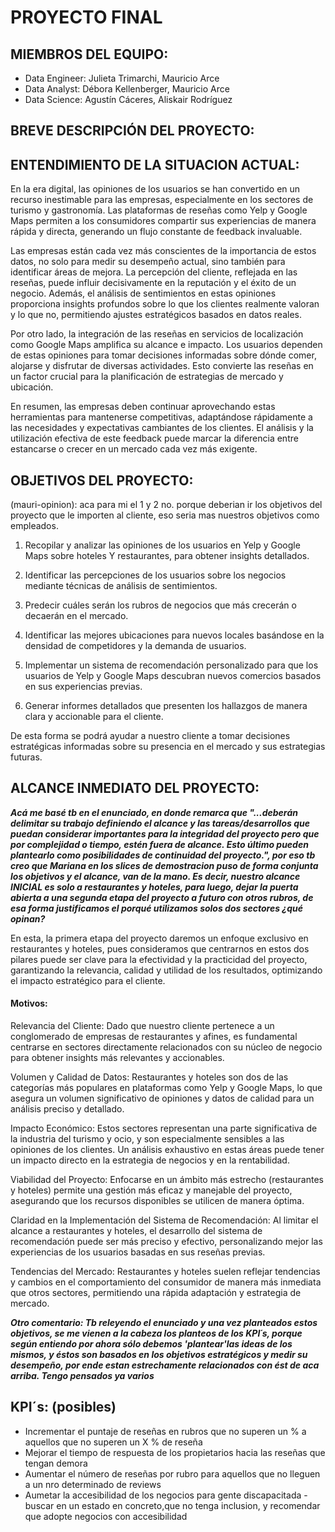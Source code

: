 # PROYECTO FINAL

## MIEMBROS DEL EQUIPO: 

- Data Engineer: Julieta Trimarchi, Mauricio Arce
- Data Analyst: Débora Kellenberger, Mauricio Arce
- Data Science: Agustín Cáceres, Aliskair Rodríguez

## BREVE DESCRIPCIÓN DEL PROYECTO:



## ENTENDIMIENTO DE LA SITUACION ACTUAL: 

En la era digital, las opiniones de los usuarios se han convertido en un recurso inestimable para las empresas, especialmente en 
los sectores de turismo y gastronomía. Las plataformas de reseñas como Yelp y Google Maps permiten a los consumidores compartir 
sus experiencias de manera rápida y directa, generando un flujo constante de feedback invaluable.

Las empresas están cada vez más conscientes de la importancia de estos datos, no solo para medir su desempeño actual, 
sino también para identificar áreas de mejora. La percepción del cliente, reflejada en las reseñas, puede influir decisivamente 
en la reputación y el éxito de un negocio. Además, el análisis de sentimientos en estas opiniones proporciona insights profundos
sobre lo que los clientes realmente valoran y lo que no, permitiendo ajustes estratégicos basados en datos reales.

Por otro lado, la integración de las reseñas en servicios de localización como Google Maps amplifica su alcance e impacto. 
Los usuarios dependen de estas opiniones para tomar decisiones informadas sobre dónde comer, alojarse y disfrutar de diversas 
actividades. Esto convierte las reseñas en un factor crucial para la planificación de estrategias de mercado y ubicación.

En resumen, las empresas deben continuar aprovechando estas herramientas para mantenerse competitivas, adaptándose rápidamente 
a las necesidades y expectativas cambiantes de los clientes. El análisis y la utilización efectiva de este feedback puede marcar
 la diferencia entre estancarse o crecer en un mercado cada vez más exigente.



## OBJETIVOS DEL PROYECTO: 

(mauri-opinion): aca para mi el 1 y 2 no. porque deberian ir los objetivos del proyecto que le importen al cliente, eso seria mas nuestros objetivos como empleados. 

1. Recopilar y analizar las opiniones de los usuarios en Yelp y Google Maps sobre hoteles Y restaurantes, para obtener 
insights detallados.

2. Identificar las percepciones de los usuarios sobre los negocios mediante técnicas de análisis de sentimientos.

3. Predecir cuáles serán los rubros de negocios que más crecerán o decaerán en el mercado.

4. Identificar las mejores ubicaciones para nuevos locales basándose en la densidad de competidores y la demanda 
de usuarios.

5. Implementar un sistema de recomendación personalizado para que los usuarios de Yelp y Google Maps descubran nuevos
 comercios basados en sus experiencias previas.

6. Generar informes detallados que presenten los hallazgos de manera clara y accionable para el cliente.

De esta forma se podrá  ayudar a nuestro cliente a tomar decisiones estratégicas informadas sobre su presencia en el mercado y 
sus estrategias futuras.



## ALCANCE INMEDIATO DEL PROYECTO:

***Acá me basé tb en el enunciado, en donde remarca que "...deberán delimitar su trabajo definiendo el 
alcance y las tareas/desarrollos que puedan considerar importantes para la integridad del proyecto pero que por complejidad o 
tiempo, estén fuera de alcance. Esto último pueden plantearlo como posibilidades de continuidad del proyecto.", por eso tb creo 
que Mariana en los slices de demostracion puso de forma conjunta los objetivos y el alcance, van de la mano. Es decir, nuestro 
alcance INICIAL es solo a restaurantes y hoteles, para luego, dejar la puerta abierta a una segunda etapa del proyecto a 
futuro con otros rubros, de esa forma justificamos el porqué utilizamos solos dos sectores ¿qué opinan?***

En esta, la primera etapa del proyecto daremos un enfoque exclusivo en restaurantes y hoteles, pues consideramos que centrarnos
en estos dos pilares puede ser clave para la efectividad y la practicidad del proyecto, garantizando la relevancia, calidad y 
utilidad de los resultados, optimizando el impacto estratégico para el cliente.

#### Motivos:

Relevancia del Cliente: Dado que nuestro cliente pertenece a un conglomerado de empresas de restaurantes y afines, es fundamental 
centrarse en sectores directamente relacionados con su núcleo de negocio para obtener insights más relevantes y accionables.

Volumen y Calidad de Datos: Restaurantes y hoteles son dos de las categorías más populares en plataformas como Yelp y Google 
Maps, lo que asegura un volumen significativo de opiniones y datos de calidad para un análisis preciso y detallado.

Impacto Económico: Estos sectores representan una parte significativa de la industria del turismo y ocio, y son especialmente 
sensibles a las opiniones de los clientes. Un análisis exhaustivo en estas áreas puede tener un impacto directo en la estrategia
de negocios y en la rentabilidad.

Viabilidad del Proyecto: Enfocarse en un ámbito más estrecho (restaurantes y hoteles) permite una gestión más eficaz y manejable 
del proyecto, asegurando que los recursos disponibles se utilicen de manera óptima.

Claridad en la Implementación del Sistema de Recomendación: Al limitar el alcance a restaurantes y hoteles, el desarrollo del 
sistema de recomendación puede ser más preciso y efectivo, personalizando mejor las experiencias de los usuarios basadas en 
sus reseñas previas.

Tendencias del Mercado: Restaurantes y hoteles suelen reflejar tendencias y cambios en el comportamiento del consumidor de 
manera más inmediata que otros sectores, permitiendo una rápida adaptación y estrategia de mercado.

***Otro comentario: Tb releyendo el enunciado y una vez planteados estos objetivos, se me vienen a la cabeza los planteos de los
 KPI´s, porque según entiendo por ahora sólo debemos 'plantear'las ideas de los mismos, y éstos son basados en los objetivos 
 estratégicos y medir su desempeño, por ende estan estrechamente relacionados con ést de aca arriba. Tengo pensados ya varios***

 ## KPI´s: (posibles)

- Incrementar el puntaje de reseñas en rubros que no superen un % a aquellos que no superen un X % de reseña
- Mejorar el tiempo de respuesta de los propietarios hacia las reseñas que tengan demora
- Aumentar el número de reseñas por rubro para aquellos que no lleguen a un nro determinado de reviews
- Aumetar la accesibilidad de los negocios para gente discapacitada - buscar en un estado en concreto,que no tenga inclusion, y recomendar que adopte negocios con accesibilidad